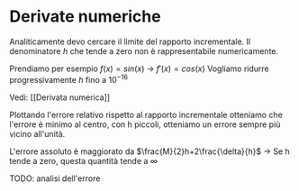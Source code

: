 # Derivate numeriche
Analiticamente devo cercare il limite del rapporto incrementale. Il denominatore $h$ che tende a zero non è rappresentabile numericamente.

Prendiamo per esempio $f(x) = sin(x)$ -> $f'(x)=cos(x)$
Vogliamo ridurre progressivamente $h$ fino a $10^{-16}$

Vedi: [[Derivata numerica]]

Plottando l'errore relativo rispetto al rapporto incrementale otteniamo che l'errore è minimo al centro, con h piccoli, otteniamo un errore sempre più vicino all'unità.

L'errore assoluto è maggiorato da $\frac{M}{2}h+2\frac{\delta}{h}$ -> Se h tende a zero, questa quantità tende a $\infty$

TODO: analisi dell'errore